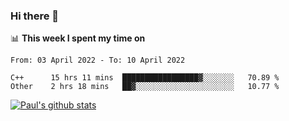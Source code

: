 ### Hi there 👋

📊 **This week I spent my time on**
<!--START_SECTION:waka-->

```text
From: 03 April 2022 - To: 10 April 2022

C++      15 hrs 11 mins  █████████████████▓░░░░░░░   70.89 %
Other    2 hrs 18 mins   ██▓░░░░░░░░░░░░░░░░░░░░░░   10.77 %
```

<!--END_SECTION:waka-->


[![Paul's github stats](https://github-readme-stats.vercel.app/api?username=mickeyouyou&theme=dracula&show_icons=true)](https://github.com/anuraghazra/github-readme-stats)
